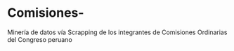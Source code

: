# Comisiones-
Minería de datos vía Scrapping de los integrantes de Comisiones Ordinarias del Congreso peruano 
